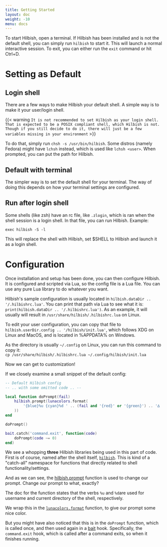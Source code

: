 ```yaml
---
title: Getting Started
layout: doc
weight: -10
menu: docs
---
```


To start Hilbish, open a terminal. If Hilbish has been installed and is not the
default shell, you can simply run `hilbish` to start it. This will launch
a normal interactive session.
To exit, you can either run the `exit` command or hit Ctrl+D.

# Setting as Default
## Login shell
There are a few ways to make Hilbish your default shell. A simple way is 
to make it your user/login shell.

{{< warning `It is not recommended to set Hilbish as your login shell. That
is expected to be a POSIX compliant shell, which Hilbish is not. Though if
you still decide to do it, there will just be a few variables missing in
your environment` >}}

To do that, simply run `chsh -s /usr/bin/hilbish`.
Some distros (namely Fedora) might have `lchsh` instead, which is used like `lchsh <user>`.
When prompted, you can put the path for Hilbish.

## Default with terminal
The simpler way is to set the default shell for your terminal. The way of 
doing this depends on how your terminal settings are configured.

## Run after login shell
Some shells (like zsh) have an rc file, like `.zlogin`, which is ran when the shell session
is a login shell. In that file, you can run Hilbish. Example:

```
exec hilbish -S -l
```

This will replace the shell with Hilbish, set $SHELL to Hilbish and launch it as a login shell.

# Configuration
Once installation and setup has been done, you can then configure Hilbish.
It is configured and scripted via Lua, so the config file is a Lua file.
You can use any pure Lua library to do whatever you want.

Hilbish's sample configuration is usually located in `hilbish.dataDir .. '/.hilbishrc.lua'`.
You can print that path via Lua to see what it is: `print(hilbish.dataDir .. '/.hilbishrc.lua')`.
As an example, it will usually will result in `/usr/share/hilbish/.hilbishrc.lua` on Linux.

To edit your user configuration, you can copy that file to `hilbish.userDir.config .. '/hilbish/init.lua'`,
which follows XDG on Linux and MacOS, and is located in %APPDATA% on Windows.

As the directory is usually `~/.config` on Linux, you can run this command to copy it:  
`cp /usr/share/hilbish/.hilbishrc.lua ~/.config/hilbish/init.lua`

Now we can get to customization!

If we closely examine a small snippet of the default config:  
```lua
-- Default Hilbish config
-- .. with some omitted code .. --

local function doPrompt(fail)
	hilbish.prompt(lunacolors.format(
		'{blue}%u {cyan}%d ' .. (fail and '{red}' or '{green}') .. '∆ '
	))
end

doPrompt()

bait.catch('command.exit', function(code)
	doPrompt(code ~= 0)
end)
```

We see a whopping **three** Hilbish libraries being used in this part of code.
First is of course, named after the shell itself, [`hilbish`](../api/hilbish). This is kind of a
"catch-all" namespace for functions that directly related to shell functionality/settings.

And as we can see, the [hilbish.prompt](../api/hilbish/#prompt) function is used
to change our prompt. Change our prompt to what, exactly?

The doc for the function states that the verbs `%u` and `%d`are used for username and current directory
of the shell, respectively. 

We wrap this in the [`lunacolors.format`](../lunacolors) function, to give
our prompt some nice color.

But you might have also noticed that this is in the `doPrompt` function, which is called once,
and then used again in a [bait](../api/bait) hook. Specifically, the `command.exit` hook,
which is called after a command exits, so when it finishes running.
